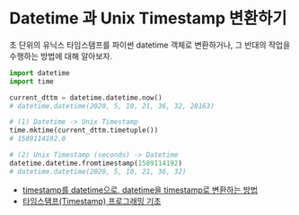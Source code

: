 # Datetime 과 Unix Timestamp 변환하기

초 단위의 유닉스 타임스탬프를 파이썬 datetime 객체로 변환하거나, 그 반대의 작업을 수행하는 방법에 대해 알아보자.

```python
import datetime
import time

current_dttm = datetime.datetime.now()
# datetime.datetime(2020, 5, 10, 21, 36, 32, 28163)

# (1) Datetime -> Unix Timestamp
time.mktime(current_dttm.timetuple())
# 1589114192.0

# (2) Unix Timestamp (seconds) -> Datetime
datetime.datetime.fromtimestamp(1589114192)
# datetime.datetime(2020, 5, 10, 21, 36, 32)
```

- [timestamp를 datetime으로, datetime을 timestamp로 변환하는 방법](https://ourcstory.tistory.com/109)
- [타임스탬프(Timestamp) 프로그래밍 기초](https://allenjeon.tistory.com/235)

